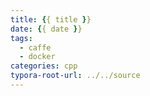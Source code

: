 ```yaml
---
title: {{ title }}
date: {{ date }}
tags:
  - caffe
  - docker
categories: cpp
typora-root-url: ../../source
---
```

